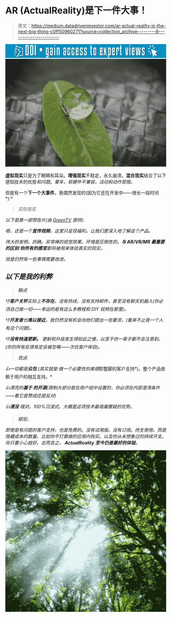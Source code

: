 # AR (ActualReality)是下一件大事！

> 原文：<https://medium.datadriveninvestor.com/ar-actual-reality-is-the-next-big-thing-c0ff50960271?source=collection_archive---------8----------------------->

[![](img/0006070f963758f8322ad58bbbba178d.png)](http://www.track.datadriveninvestor.com/1B9E)![](img/90cda794dd607d30c9b6299893c7038b.png)

**虚拟现实**只是为了眼睛和耳朵。**增强现实**不稳定，永久崩溃。**混合现实**结合了以下感知技术的优势*和问题*。*晕车，软硬件不兼容，活动和动作受限。*

但是有一个**下一个大事件**，我偶然发现的(因为它还在开发中——很长一段时间*):*

> *实际现实*

*以下是第一部预告片(由 [GreenTV](https://www.green.tv/) 提供):*

*嗯，还是一个**宣传视频**，这里只呈现福利。让我们更深入地了解这个产品。*

*伟大的发明，的确。非常棒的视觉效果。环境是压倒性的。**与 AR/VR/MR 最重要的区别**:**你所有的感官**都将被用来体验真实的现实。*

*但是仍然有一些事情需要改进。*

## *以下是我的利弊*

> ***缺点***

*👎**客户关怀**实际上**不存在**。没有热线，没有支持邮件，甚至没有聊天机器人(*你必须自己做一切——幸运的是有这么多教程和 DIY 视频在那里*)。*

*👎**开发者**也**难以接近**。我仍然没有机会向他们提出一些要求。(*看来不止我一个人有这个问题*)。*

*👎**没有快速更新。** 更新和升级发生得如此之慢，以至于你一辈子都不会注意到。(你的所有反馈肯定会被忽略——*次优客户体验*)。*

> ***优点***

*👍一切都是**众包**
(其实就是:做一个必要性的美德*即蹩脚的客户支持*)。整个产品依赖于用户的相互支持。*

*👍漂亮的**基于
的开源**(*限制大部分是在用户组中设置的，你必须在内部澄清条件——看它是赞成还是反对*)*

*👍**浸没**
哦对。100%沉浸式。大概是这项技术最毋庸置疑的优势。*

> ***结论**。*

*即使是有问题的客户支持，也是免费的。没有试用版。没有订阅。终生使用。而是隐藏成本的数量。比如你不打算做的应用内购买。以及你从未想象过的持续开支。你只要小心就好。总而言之， **ActualReality 至今仍是最好的体验**。*

*![](img/31a5e37fd88bdf98bd1c6e67f88ed741.png)*